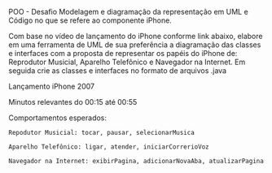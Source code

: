 POO - Desafio
Modelagem e diagramação da representação em UML e Código no que se refere ao componente iPhone.

Com base no vídeo de lançamento do iPhone conforme link abaixo, elabore em uma ferramenta de UML de sua preferência a
diagramação das classes e interfaces com a proposta de representar os papéis do iPhone de:
Reprodutor Musicial, Aparelho Telefônico e Navegador na Internet. 
Em seguida crie as classes e interfaces no formato de arquivos .java

Lançamento iPhone 2007

Minutos relevantes do 00:15 até 00:55

Comportamentos esperados:

`Repodutor Musicial: tocar, pausar, selecionarMusica`

`Aparelho Telefônico: ligar, atender, iniciarCorrerioVoz`

`Navegador na Internet: exibirPagina, adicionarNovaAba, atualizarPagina`